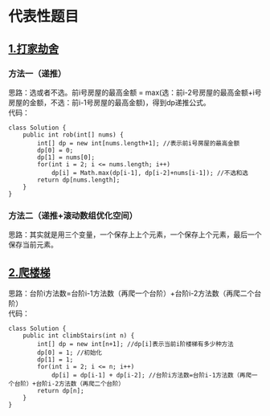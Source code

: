 # 代表性题目

## [1.打家劫舍](https://leetcode.cn/problems/house-robber/description/)

### 方法一（递推）
思路：选或者不选。前i号房屋的最高金额 = max(选：前i-2号房屋的最高金额+i号房屋的金额，不选：前i-1号房屋的最高金额)，得到dp递推公式。   
代码：
```
class Solution {
    public int rob(int[] nums) {
        int[] dp = new int[nums.length+1]; //表示前i号房屋的最高金额
        dp[0] = 0;
        dp[1] = nums[0];
        for(int i = 2; i <= nums.length; i++)
            dp[i] = Math.max(dp[i-1], dp[i-2]+nums[i-1]); //不选和选
        return dp[nums.length];
    }
}
```

### 方法二（递推+滚动数组优化空间）
思路：其实就是用三个变量，一个保存上上个元素，一个保存上个元素，最后一个保存当前元素。


## [2.爬楼梯](https://leetcode.cn/problems/climbing-stairs/description/)
思路：台阶i方法数=台阶i-1方法数（再爬一个台阶）+台阶i-2方法数（再爬二个台阶）     
代码：
```
class Solution {
    public int climbStairs(int n) {
        int[] dp = new int[n+1]; //dp[i]表示当前i阶楼梯有多少种方法
        dp[0] = 1; //初始化
        dp[1] = 1;
        for(int i = 2; i <= n; i++)
            dp[i] = dp[i-1] + dp[i-2]; //台阶i方法数=台阶i-1方法数（再爬一个台阶）+台阶i-2方法数（再爬二个台阶）
        return dp[n];
    }
}
```
